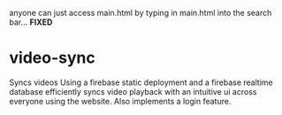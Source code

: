 anyone can just access main.html by typing in main.html into the search bar... **FIXED**

# video-sync
 Syncs videos
Using a firebase static deployment and a firebase realtime database efficiently syncs video playback with an intuitive ui across everyone using the website. Also implements a login feature.

